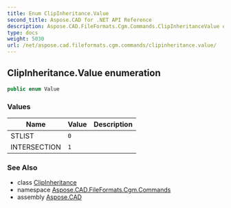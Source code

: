 ```yaml
---
title: Enum ClipInheritance.Value
second_title: Aspose.CAD for .NET API Reference
description: Aspose.CAD.FileFormats.Cgm.Commands.ClipInheritanceValue enum. 
type: docs
weight: 5030
url: /net/aspose.cad.fileformats.cgm.commands/clipinheritance.value/
---
```

## ClipInheritance.Value enumeration

```csharp
public enum Value
```

### Values

| Name | Value | Description |
| --- | --- | --- |
| STLIST | `0` |  |
| INTERSECTION | `1` |  |

### See Also

* class [ClipInheritance](../clipinheritance/)
* namespace [Aspose.CAD.FileFormats.Cgm.Commands](../../aspose.cad.fileformats.cgm.commands/)
* assembly [Aspose.CAD](../../)



